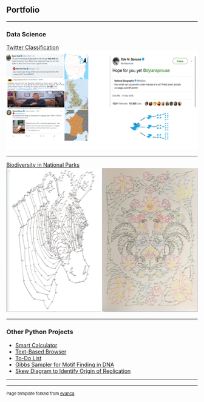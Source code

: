 ## Portfolio

---

### Data Science

[Twitter Classification](https://github.com/JacobK233811/Twitter)
<img src="images/vir_tweB.png?raw=true"/>

---
[Biodiversity in National Parks](https://github.com/JacobK233811/Biodiversity)
<img src="images/biod_twopanel.png?raw=true"/>

---


### Other Python Projects

- [Smart Calculator](https://github.com/JacobK233811/SmartCalculator)
- [Text-Based Browser](https://github.com/JacobK233811/TextBasedBrowser)
- [To-Do List](https://github.com/JacobK233811/ToDoList)
- [Gibbs Sampler for Motif Finding in DNA](https://github.com/JacobK233811/GibbsSampler)
- [Skew Diagram to Identify Origin of Replication](https://github.com/JacobK233811/SkewDiagram)



---




---
<p style="font-size:11px">Page template forked from <a href="https://github.com/evanca/quick-portfolio">evanca</a></p>
<!-- Remove above link if you don't want to attibute -->
